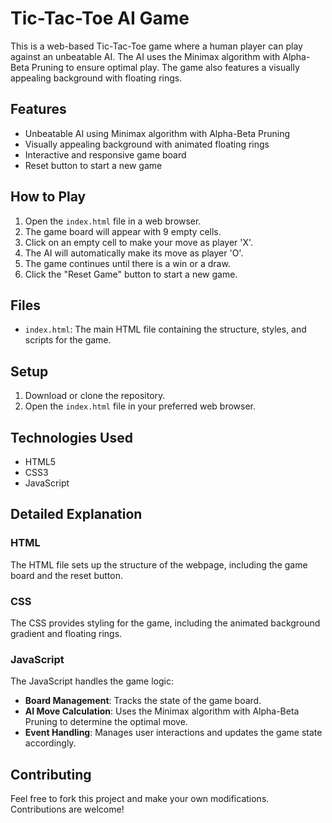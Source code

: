 
# Tic-Tac-Toe AI Game

This is a web-based Tic-Tac-Toe game where a human player can play against an unbeatable AI. The AI uses the Minimax algorithm with Alpha-Beta Pruning to ensure optimal play. The game also features a visually appealing background with floating rings.

## Features

- Unbeatable AI using Minimax algorithm with Alpha-Beta Pruning
- Visually appealing background with animated floating rings
- Interactive and responsive game board
- Reset button to start a new game

## How to Play

1. Open the `index.html` file in a web browser.
2. The game board will appear with 9 empty cells.
3. Click on an empty cell to make your move as player 'X'.
4. The AI will automatically make its move as player 'O'.
5. The game continues until there is a win or a draw.
6. Click the "Reset Game" button to start a new game.

## Files

- `index.html`: The main HTML file containing the structure, styles, and scripts for the game.

## Setup

1. Download or clone the repository.
2. Open the `index.html` file in your preferred web browser.

## Technologies Used

- HTML5
- CSS3
- JavaScript

## Detailed Explanation

### HTML

The HTML file sets up the structure of the webpage, including the game board and the reset button.

### CSS

The CSS provides styling for the game, including the animated background gradient and floating rings.

### JavaScript

The JavaScript handles the game logic:
- **Board Management**: Tracks the state of the game board.
- **AI Move Calculation**: Uses the Minimax algorithm with Alpha-Beta Pruning to determine the optimal move.
- **Event Handling**: Manages user interactions and updates the game state accordingly.

## Contributing

Feel free to fork this project and make your own modifications. Contributions are welcome!


